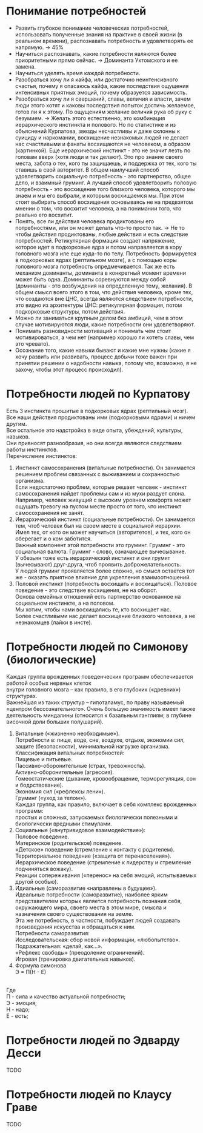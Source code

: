 # Понимание потребностей

- Развить глубокое понимание человеческих потребностей, использовать полученные знания на практике в своей жизни (в реальном времени), распознавать потребность и удовлетворять ее напрямую. -> 45%
- Научиться распознавать, какие потребности являются более приоритетными прямо сейчас. -> Доминанта Ухтомского и ее замена.
- Научиться уделять время каждой потребности.
- Разобраться хочу ли я кайфа, или достаточно неинтенсивного счастья, почему я опасаюсь кайфа, какие последствия ощущения интенсивных приятных эмоций, почему образуется зависимость.
- Разобраться хочу ли я свершений, славы, величия и власти, зачем люди этого хотят и каковы последствия попыток достичь желаемое, готов ли я к этому. По ощущениям желание величия рука об руку с безумием. -> Желать этого естественно, это комбинация иерархического инстинкта и полового. Но по статистике и из объяснений Курпатова, звезды несчастливы и даже склонны к суициду и наркомании, восхищение незнакомых людей не делает нас счастливыми и фанаты восхищаются не человеком, а образом (картинкой). Еще иерархический инстинкт - это не значит лезть по головам вверх (хотя люди и так делают). Это про знание своего места, забота о тех, кого ты защищаешь, и поддержка от тех, кого ты ставишь в свой авторитет. В общем наилучший способ удовлетворить социальную потребность - это партнерство, общее дело, и взаимный груминг. А лучший способ удовлетворить половую потребность - это восхищение того близкого человека, которого мы знаем и мы его выбрали, и которым восхищаемся мы. При этом стоит выбирать способ восхищения основываясь не на предвзятом мнении о том, что восхитит человека, а на понимании того, что реально его восхитит.
- Понять, все ли действия человека продиктованы его потребностями, или он может делать что-то просто так. -> Не то чтобы действия продиктованы, любые действия и есть следствие потребностей. Ретикулярная формация создает напряжение, которое идет в подкорковые ядра и потом направляется в кору головного мозга иле еще куда-то по телу. Потребность формируется в подкорковых ядрах (рептильном мозге), а с помощью коры головного мозга потребность опредмечивается. Так же есть механизм доминанты, доминанта в конкретный момент времени может быть одна. Доминанты соревнуются между собой (доминанты - это возбуждения на определенную тему, желания). В общем смысл всего этого в том, что действия человека, кроме тех, что создаются вне ЦНС, всегда являются следствием потребности, это видно из архитектуры ЦНС: ретикулярная формация, потом подкорковые структуры, потом действия.
- Можно ли заниматься крупным делом без амбиций, чем в этом случае мотивируются люди, какие потребности они удовлетворяют.
- Понимать разновидности мотиваций и понимать чем стоит мотивироваться, а чем нет (например хорошо ли хотеть славы, чем это чревато).
- Осознание того, какие навыки бывают и какие мне нужны (какие я хочу развить или развивать, процесс добычи тоже важен при принятии решении о надобности навыка, потому что, возможно, я не захочу, чтобы этот процесс происходил).

# Потребности людей по Курпатову
Есть 3 инстинкта прошитые в подкорковых ядрах (рептильный мозг). Все наши действия продиктованы ими (подкорковыми ядрами) и ничем другим.<br>
Все остальное это надстройка в виде опыта, убеждений, культуры, навыков.<br>
Они привносят разнообразия, но они всегда являются следствием работы инстинктов.<br>
Перечисление инстинктов:<br>
1. Инстинкт самосохранения (витальные потребности). Он занимается решением проблем связанных с выживанием и сохранностью организма.<br>
Если недостаточно проблем, которые решает человек - инстинкт самосохранения найдет проблемы сам и из мухи раздует слона.<br>
Например, человек живущий с высоким уровнем комфорта может ощущать тревогу на пустом месте просто от того, что инстинкт самосохранения не занят.<br>
2. Иерархический инстинкт (социальные потребности). Он занимается тем, чтоб человек был на своем месте в социальной иерархии.<br>
Имел тех, от кого он может научиться (авторитетов), и тех, кого он оберегает и о ком заботится.<br>
Важный компонент этой потребности это груминг. Груминг - это социальная валюта. Груминг - слово, означающее вычесывание.<br>
У обезьян тоже есть иерархический инстинкт и они грумят (вычесывают) друг-друга, чтоб проявить доброжелательность.<br>
У людей груминг проявляется более сложно, но смысл остается тот же - оказать приятное влияние для укрепления взаимоотношений.<br>
3. Половой инстинкт (потребность восхищать и восхищаться). Половое поведение - это следствие восхищения, не на оборот.<br>
Основа семейных отношений есть партнерство основанное на социальном инстинкте, а на половом.<br>
Мы хотим, чтобы нами восхищались те, кто восхищает нас.<br>
Более счастливыми нас делает восхищение близкого человека, а не незнакомцев (лайки в инсте).<br>


# Потребности людей по Симонову (биологические)
Каждая группа врожденных поведенческих программ обеспечивается работой особых нервных клеток<br>
внутри головного мозга – как правило, в его глубоких («древних») структурах.<br>
Важнейшая из таких структур – гипоталамус, по праву называемый «центром бессознательного».
Очень большую значимость имеет также деятельность миндалины (относится к базальным ганглиям; в глубине височной доли больших полушарий).<br>
1. Витальные («жизненно необходимые»).<br>
Потребности в: пище, воде, сне, воздухе, отдыхе, экономии сил, защите (безопасности), минимальной нагрузке организма.<br>
Классификация витальных потребностей:<br>
Пищевые и питьевые.<br>
Пассивно-оборонительные (страх, тревожность).<br>
Активно-оборонительные (агрессия).<br>
Гомеостатические (дыхание, кровообращение, терморегуляция, сон и бодрствование).<br>
Экономия сил («рефлексы лени»).<br>
Груминг («уход за телом»).<br>
Каждая группа, как правило, включает в себя комплекс врожденных программ:<br>
простых и сложных, запускаемых биологически полезными и биологически вредными стимулами.<br>
2. Социальные («внутривидовое взаимодействие»):<br>
Половое поведение.<br>
Материнское (родительское) поведение.<br>
«Детское» поведение (стремление к контакту с родителем).<br>
Территориальное поведение («защита от перенаселения»).<br>
Иерархическое поведение (стремление к лидерству и стремление подчиняться вожаку).<br>
Реакции сопереживания («перенос» на себя эмоций, испытываемых другой особью).<br>
3. Идиальные (саморазвитие «направлены в будущее»).<br>
Идеальные потребности (саморазвитие), наиболее ярким представителем которых является потребность познания себя,<br>
окружающего мира, своего места в этом мире, смысла и назначения своего существования на земле.<br>
Эта же потребность, в частности, побуждает людей создавать произведения искусства и обращаться к ним.<br>
Потребности саморазвития:<br>
Исследовательская: сбор новой информации, «любопытство».<br>
Подражательная: «делай, как...».<br>
«Рефлекс свободы» (преодоление ограничений).<br>
Игровая (тренировка двигательных навыков).<br>
4. Формула симонова<br>
Э = П(Н - Е) 
<br>
Где<br>
П - сила и качество актуальной потребности;<br>
Э - эмоция;<br>
Н - надо;<br>
Е - есть;<br>

# Потребности людей по Эдварду Десси
TODO

# Потребности людей по Клаусу Граве
TODO

